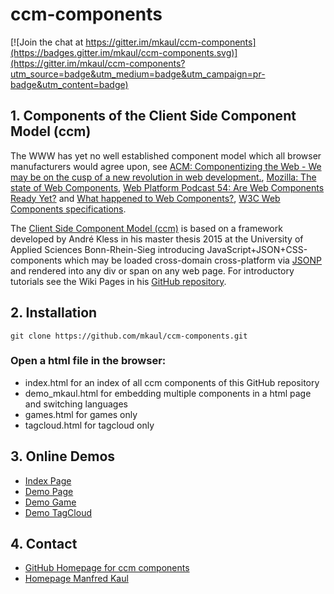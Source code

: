 # ccm-components

[![Join the chat at https://gitter.im/mkaul/ccm-components](https://badges.gitter.im/mkaul/ccm-components.svg)](https://gitter.im/mkaul/ccm-components?utm_source=badge&utm_medium=badge&utm_campaign=pr-badge&utm_content=badge)

## 1. Components of the Client Side Component Model (ccm)

The WWW has yet no well established component model which all browser manufacturers would agree upon, see [ACM: Componentizing the Web - We may be on the cusp of a new revolution in web development.](http://queue.acm.org/detail.cfm?id=2844732), [Mozilla: The state of Web Components](https://hacks.mozilla.org/2015/06/the-state-of-web-components/), [Web Platform Podcast 54: Are Web Components Ready Yet?](https://www.youtube.com/watch?v=oDtpXhMQeew) and [What happened to Web Components?](http://www.2ality.com/2015/08/web-component-status.html), [W3C Web Components specifications](https://github.com/w3c/webcomponents/). 

The [Client Side Component Model (ccm)](https://github.com/akless/ccm-components/wiki/Einstieg:-Was-ist-ccm%3F) is based on a framework developed by André Kless in his master thesis 2015 at the University of Applied Sciences Bonn-Rhein-Sieg introducing JavaScript+JSON+CSS-components which may be loaded cross-domain cross-platform via [JSONP](https://en.wikipedia.org/wiki/JSONP) and rendered into any div or span on any web page. For introductory tutorials see the Wiki Pages in his [GitHub repository](https://github.com/akless/ccm-components). 

## 2. Installation

    git clone https://github.com/mkaul/ccm-components.git
    

### Open a html file in the browser:
* index.html for an index of all ccm components of this GitHub repository
* demo_mkaul.html for embedding multiple components in a html page and switching languages
* games.html for games only
* tagcloud.html for tagcloud only

## 3. Online Demos
* [Index Page](http://mkaul.github.io/ccm-components/index.html)
* [Demo Page](https://kaul.inf.fh-bonn-rhein-sieg.de/ccm/demo_mkaul.html)
* [Demo Game](https://kaul.inf.fh-bonn-rhein-sieg.de/ccm/games.html)
* [Demo TagCloud](https://kaul.inf.fh-bonn-rhein-sieg.de/ccm/tagcloud.html)

## 4. Contact
* [GitHub Homepage for ccm components](http://mkaul.github.io/ccm-components)
* [Homepage Manfred Kaul](https://kaul.inf.fh-bonn-rhein-sieg.de) 
